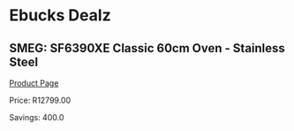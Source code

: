 
# Ebucks Dealz
## SMEG: SF6390XE Classic 60cm Oven - Stainless Steel
[Product Page](https://www.ebucks.com/web/shop/productSelected.do?prodId=1173100431&catId=704989856)

Price: R12799.00

Savings: 400.0


	
